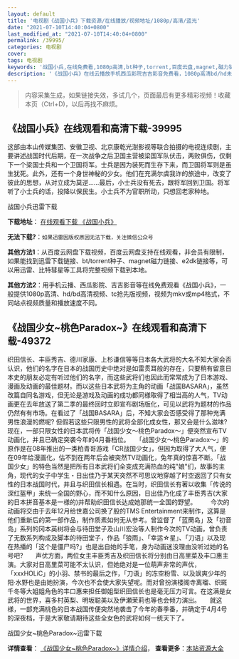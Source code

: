 ```yaml
---
layout: default
title: '电视剧《战国小兵》下载资源/在线播放/视频地址/1080p/高清/蓝光'
date: "2021-07-10T14:40:04+0800"
last_modified_at: "2021-07-10T14:40:04+0800"
permalink: /39995/
categories: 电视剧
cover:
tags: 电视剧
keywords: '战国小兵,在线免费看,1080p高清,bt种子,torrent,百度云盘,magnet,磁力链,迅雷下载资源'
description: '《战国小兵》在线云播放手机西瓜影院吉吉影音免费看，1080p高清bd/hd未删减完整版和tc抢先枪版，mkv/mp4格式，附带bt/torrent种子、magnet/磁力链、百度云盘、网盘资源迅雷下载链接'
---
```


>内容采集生成，如果链接失效，多试几个，页面最后有更多精彩视频！收藏本页（Ctrl+D)，以后再找不麻烦。


## 《战国小兵》在线观看和高清下载-39995

这部由本山传媒集团、安徽卫视、北京康乾光澍影视等联合拍摄的电视连续剧，主要讲述战国时代后期，在一次战争之后卫国主营被梁国军队伏击，两败俱伤，仅剩下一个梁国士兵和一个卫国将军。士兵是因为装死而生存下来，而卫国将军则是虽生犹死。此外，还有一个身世神秘的少女。他们在充满尔虞我诈的旅途中，改变了彼此的思想，从对立成为莫逆&hellip;…最后，小士兵没有死去，跟将军回到卫国。将军听了小士兵的话，投降以保民生。小士兵不为官职所动，只想回老家种地。</p>


战国小兵迅雷下载

**下载地址**： [在线观看下载 《战国小兵》](https://www.993dy.com//vod-detail-id-12300.html) 


**无法下载?**：`如果迅雷因版权原因无法下载，关注微信公众号 `

**其他方法1**：从百度云网盘下载视频，百度云网盘支持在线观看，非会员有限制，如果能找到迅雷下载链接、bt/torrent种子、magnet磁力链接、e2dk链接等，可以用迅雷、比特彗星等工具将完整视频下载到本地。

**其他方法2**：用手机云播、西瓜影院、吉吉影音等在线免费观看《战国小兵》，一般提供1080p高清、hd/bd高清视频、tc抢先版视频，视频为mkv或mp4格式，不同站点视频质量和播放速度不同。


## 《战国少女~桃色Paradox~》在线观看和高清下载-49372

织田信长、丰臣秀吉、德川家康、上杉谦信等等日本各大武将的大名不知大家会否认识，他们的名字在日本的战国历史中绝对是如雷贯耳般的存在，只要稍有留意日本史的朋友必定有听过他们的名字，而这些武将们也因此而常常成为了日本游戏、漫画及动画的最佳题材。而以这些日本武将为主角的动画「战国BASARA」，虽然改篇自同名游戏，但无论是游戏及动画的成功都同様取得了相当高的人气，TV动画更在去年放送了第二季的最终回时立即宣布剧场版化，可见以武将为题材的作品仍然有有市场。在看过了「战国BASARA」后，不知大家会否感受得了那种充满男性浪漫的燃呢? 但假若这些只限男性的武将全部化成女性，那又会是什么滋味? 现在，一部只限女性的日本武将传「战国少女～桃色Paradox～」便突然宣布TV动画化，并且已确定突袭今年的4月番档位。</div>　　「战国少女～桃色Paradox～」的原作是在08年推出的一类柏青哥游戏「CR战国少女」，但因为取得了大人气，便在09年给漫画化，估不到在两年后会被突然TV动画化，兔年真的惊喜不断。「战国少女」的特色当然是把所有日本武将们全变成充满热血的纯"娘"们，故事的主角，现代的女子中学生・日出佳乃于某天突然不可思议地穿越了时空返回了只有女性的日本战国时代，并且与织田信长相遇。在当时，织田信长有著以收集「传说的深红盔甲」来统一全国的野心，而不知什么原因，日出佳乃化成了丰臣秀吉(大家的日本拼音基本是一様的)并帮助织田信长达成她那统一全国的野望。 　　今次的动画将交由于去年12月给世嘉公司换了股的TMS Entertainment来制作，这算是他们重新后的第一部作品，制作质素如何无从参考。曾监督了「蓝䔵岛」及「初音岛」系列的冈本英树将会与待田堂子及山川宏治等人制作今次的TV动画，曾负责了无数系列构成及脚本的待田堂子，作品「狼雨」、「幸运☆星」、「刀语」以及现在热播的「这个是僵尸吗?」也是出自她的手笔，身为动画迷没理由没听过她的名号吧?　　声优方面，两位女主丰臣秀吉及织田信长将分别由日高里菜及丰口惠主演。大家对日高里菜可能不太认识，但她绝对是一位萌声非常的声优，「xxxHOLiC」的小羽、禁书的最后之作，「刀语」的冻空粉雪、以及飒爽少年的阳&middot;水野也是由她扮演，今次也不会使大家失望呢。而对曾扮演楼阁寺离瑠、织斑千冬等大姐姐角色的丰口惠来担任御姐型织田信长也是毫无压力可言。在这满是女武将的世界，喜多村英梨、明坂聪美以及伊瀬茉莉也等也会倾力演出。</div>　　就这様，一部充满桃色的日本战国传便突然地袭击了今年的春季番，并确定于4月4号的深夜档，于是大家敬请期待这些全女色的武将如何一统天下了。</div>


战国少女~桃色Paradox~迅雷下载

**详情查看**： [《战国少女~桃色Paradox~》详情介绍](/movie/49372/)， **查看更多**：[本站资源大全](/movie/t/all/)

